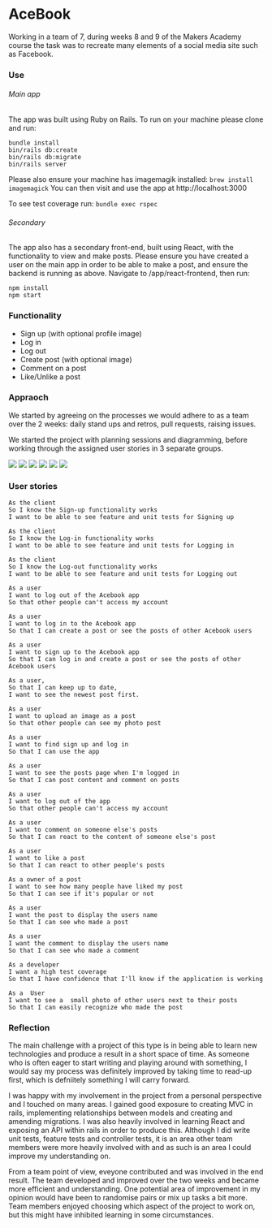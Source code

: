 # AceBook

Working in a team of 7, during weeks 8 and 9 of the Makers Academy course the task was to recreate many elements of a social media site such as Facebook. 

### Use

###### Main app
The app was built using Ruby on Rails. To run on your machine please clone and run:
```
bundle install
bin/rails db:create
bin/rails db:migrate
bin/rails server
```
Please also ensure your machine has imagemagik installed:
```brew install imagemagick```
You can then visit and use the app at http://localhost:3000

To see test coverage run:
```bundle exec rspec```

###### Secondary

The app also has a secondary front-end, built using React, with the functionality to view and make posts. Please ensure you have created a user on the main app in order to be able to make a post, and ensure the backend is running as above. Navigate to /app/react-frontend, then run:
```
npm install
npm start
```

### Functionality

* Sign up (with optional profile image)
* Log in
* Log out
* Create post (with optional image)
* Comment on a post
* Like/Unlike a post

### Appraoch 

We started by agreeing on the processes we would adhere to as a team over the 2 weeks: daily stand ups and retros, pull requests, raising issues. 

We started the project with planning sessions and diagramming, before working through the assigned user stories in 3 separate groups.

![](app/assets/images/Entity-relationships.png)
![](app/assets/images/Screenshot_2021-12-06_at_16.34.07.png)
![](app/assets/images/Screenshot_2021-12-06_at_17.40.00.png)
![](app/assets/images/Screenshot_2021-12-06_at_17.40.10.png)
![](app/assets/images/trello_screenshot_1.png)
![](app/assets/images/trello_screenshot_2.png)

### User stories

```
As the client
So I know the Sign-up functionality works
I want to be able to see feature and unit tests for Signing up
```
```
As the client
So I know the Log-in functionality works
I want to be able to see feature and unit tests for Logging in
```
```
As the client
So I know the Log-out functionality works
I want to be able to see feature and unit tests for Logging out
```
```
As a user
I want to log out of the Acebook app
So that other people can't access my account
```
```
As a user
I want to log in to the Acebook app
So that I can create a post or see the posts of other Acebook users
```
```
As a user
I want to sign up to the Acebook app
So that I can log in and create a post or see the posts of other Acebook users
```
```
As a user,
So that I can keep up to date, 
I want to see the newest post first.
```
```
As a user
I want to upload an image as a post
So that other people can see my photo post
```
```
As a user
I want to find sign up and log in
So that I can use the app
```
```
As a user
I want to see the posts page when I'm logged in
So that I can post content and comment on posts
```
```
As a user
I want to log out of the app
So that other people can't access my account
```
```
As a user
I want to comment on someone else's posts
So that I can react to the content of someone else's post
```
```
As a user
I want to like a post
So that I can react to other people's posts
```
```
As a owner of a post
I want to see how many people have liked my post
So that I can see if it's popular or not
```
```
As a user
I want the post to display the users name
So that I can see who made a post
```
```
As a user
I want the comment to display the users name
So that I can see who made a comment
```
```
As a developer
I want a high test coverage
So that I have confidence that I'll know if the application is working
```
```
As a  User
I want to see a  small photo of other users next to their posts
So that I can easily recognize who made the post
```

### Reflection

The main challenge with a project of this type is in being able to learn new technologies and produce a result in a short space of time. As someone who is often eager to start writing and playing around with something, I would say my process was definitely improved by taking time to read-up first, which is defniitely something I will carry forward.

I was happy with my involvement in the project from a personal perspective and I touched on many areas. I gained good exposure to creating MVC in rails, implementing relationships between models and creating and amending migrations. I was also heavily involved in learning React and exposing an API within rails in order to produce this. Although I did write unit tests, feature tests and controller tests, it is an area other team members were more heavily involved with and as such is an area I could improve my understanding on.

From a team point of view, eveyone contributed and was involved in the end result. The team developed and improved over the two weeks and became more efficient and understanding. One potential area of improvement in my opinion would have been to randomise pairs or mix up tasks a bit more. Team members enjoyed choosing which aspect of the project to work on, but this might have inhibited learning in some circumstances.